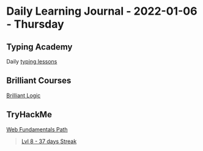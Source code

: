 # Daily Learning Journal - 2022-01-06 - Thursday

## Typing Academy

Daily [typing lessons](https://www.typing.academy/typing-tutor/lessons)

## Brilliant Courses

[Brilliant Logic](https://brilliant.org/courses/logic-deduction/)

## TryHackMe

[Web Fundamentals Path](https://tryhackme.com/path/outline/web)

> [Lvl 8 - 37 days Streak](https://tryhackme.com/p/Universalamateur)
